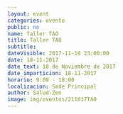 ```yaml
---
layout: event
categories: evento
public: no
name: Taller TAO
title: Taller TAO
subtitle:
dateVisible: 2017-11-18 23:00:00
date: 18-11-2017
date_text: 18 de Noviembre de 2017
date_imparticion: 18-11-2017
horario: 9:00 - 18:00
localizacion: Sede Principal
author: Salud-Zen
image: img/eventos/211017TAO
---
```

